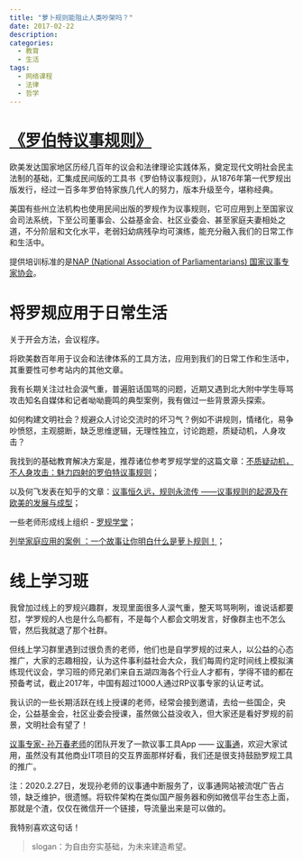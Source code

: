 ```yaml
---
title: "萝卜规则能阻止人类吵架吗？"
date: 2017-02-22
description: 
categories:
  - 教育
  - 生活
tags:
  - 网络课程
  - 法律
  - 哲学
---
```



# [《罗伯特议事规则》](https://en.wikipedia.org/wiki/Robert%27s_Rules_of_Order)


欧美发达国家地区历经几百年的议会和法律理论实践体系，奠定现代文明社会民主法制的基础，汇集成民间版的工具书《罗伯特议事规则》，从1876年第一代罗规出版发行，经过一百多年罗伯特家族几代人的努力，版本升级至今，堪称经典。

美国有些州立法机构也使用民间出版的罗规作为议事规则，它可应用到上至国家议会司法系统，下至公司董事会、公益基金会、社区业委会、甚至家庭夫妻相处之道，不分阶层和文化水平，老弱妇幼病残孕均可演练，能充分融入我们的日常工作和生活中。

提供培训标准的是[NAP (National Association of Parliamentarians) 国家议事专家协会](http://www.parliamentarians.org/)。


# 将罗规应用于日常生活

关于开会方法，会议程序。

将欧美数百年用于议会和法律体系的工具方法，应用到我们的日常工作和生活中，其重要性可参考站内的其他文章。

我有长期关注过社会涙气重，普遍脏话国骂的问题，近期又遇到北大附中学生辱骂攻击知名自媒体和记者呦呦鹿鸣的典型案例，我有做过一些背景源头探索。

如何构建文明社会？规避众人讨论交流时的坏习气？例如不讲规则，情绪化，易争吵愤怒，主观臆断，缺乏思维逻辑，无理性独立，讨论跑题，质疑动机，人身攻击？

我找到的基础教育解决方案是，推荐诸位参考罗规学堂的这篇文章：[不质疑动机，不人身攻击：魅力四射的罗伯特议事规则](https://mp.weixin.qq.com/s/CDzyJYlIhz7_lOFx4QW5Vw)；

以及何飞发表在知乎的文章：[议事恒久远，规则永流传 ——议事规则的起源及在欧美的发展与成型](https://zhuanlan.zhihu.com/p/30469046)；

一些老师形成线上组织 - [罗规学堂](https://mp.weixin.qq.com/mp/profile_ext?action=home&__biz=MzI4MzkwNjYyNw==&scene=124#wechat_redirect)；

[列举家庭应用的案例 ：一个故事让你明白什么是萝卜规则！](http://blog.sina.com.cn/s/blog_61ee34280100kxv6.html)；


# 线上学习班

我曾加过线上的罗规兴趣群，发现里面很多人涙气重，整天骂骂咧咧，谁说话都要怼，学罗规的人也是什么鸟都有，不是每个人都会文明发言，好像群主也不怎么管，然后我就退了那个社群。

但线上学习群里遇到过很负责的老师，他们也是自学罗规的过来人，以公益的心态推广，大家的志趣相投，认为这件事利益社会大众，我们每周约定时间线上模拟演练现代议会，学习班的师兄弟们来自五湖四海各个行业人才都有，学得不错的都在预备考试，截止2017年，中国有超过1000人通过RP议事专家的认证考试。

我认识的一些长期活跃在线上授课的老师，经常会接到邀请，去给一些国企，央企，公益基金会，社区业委会授课，虽然做公益没收入，但大家还是看好罗规的前景，文明社会有望了！

[议事专家- 孙万春老师](https://www.thepaper.cn/asktopic_detail_10001144)的团队开发了一款议事工具App —— [议事通](http://look365.net/)，欢迎大家试用，虽然没有其他商业IT项目的交互界面那样好看，我们还是很支持鼓励罗规工具的推广。

注：2020.2.27日，发现孙老师的议事通中断服务了，议事通网站被流氓广告占领，缺乏维护，很遗憾。将软件架构在类似国产服务器和例如微信平台生态上面，那就是个渣，仅仅在微信开一个链接，导流量出来是可以做的。

我特别喜欢这句话！
> slogan：为自由夯实基础，为未来建造希望。
